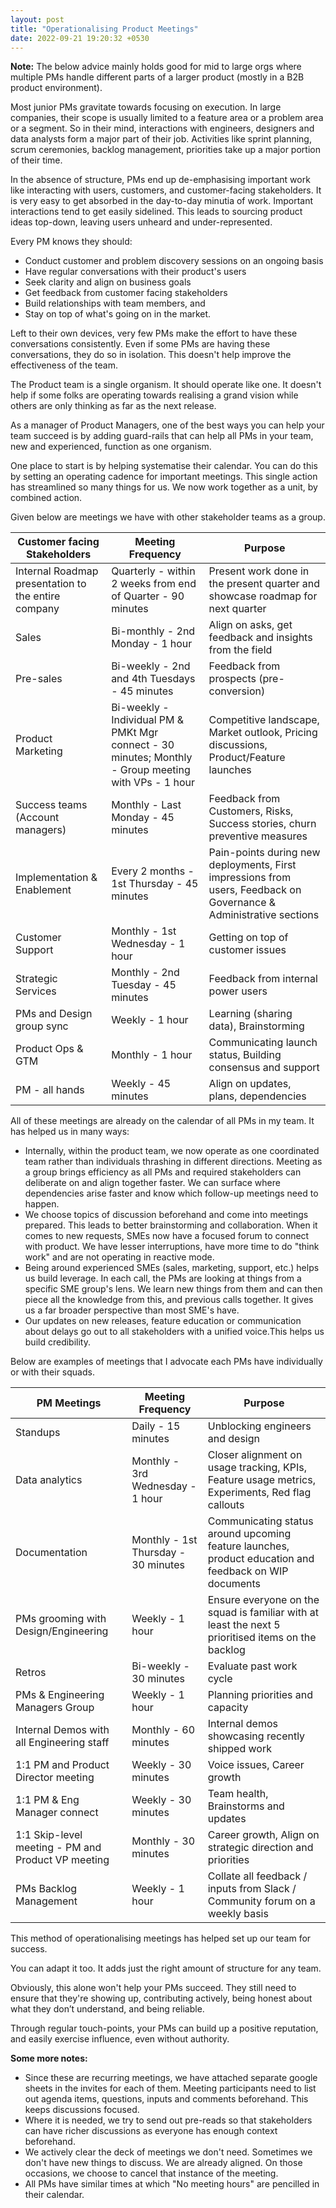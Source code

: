 ```yaml
---
layout: post
title: "Operationalising Product Meetings"
date: 2022-09-21 19:20:32 +0530
---
```


**Note:** The below advice mainly holds good for mid to large orgs where multiple PMs handle different parts of a larger product (mostly in a B2B product environment).

Most junior PMs gravitate towards focusing on execution. In large companies, their scope is usually limited to a feature area or a problem area or a segment. So in their mind, interactions with engineers, designers and data analysts form a major part of their job. Activities like sprint planning, scrum ceremonies, backlog management, priorities take up a major portion of their time.

In the absence of structure, PMs end up de-emphasising important work like interacting with users, customers, and customer-facing stakeholders. It is very easy to get absorbed in the day-to-day minutia of work. Important interactions tend to get easily sidelined. This leads to sourcing product ideas top-down, leaving users unheard and under-represented.

Every PM knows they should:

- Conduct customer and problem discovery sessions on an ongoing basis
- Have regular conversations with their product's users
- Seek clarity and align on business goals
- Get feedback from customer facing stakeholders
- Build relationships with team members, and
- Stay on top of what's going on in the market.

Left to their own devices, very few PMs make the effort to have these conversations consistently. Even if some PMs are having these conversations, they do so in isolation. This doesn't help improve the effectiveness of the team.

The Product team is a single organism. It should operate like one. It doesn't help if some folks are operating towards realising a grand vision while others are only thinking as far as the next release.

As a manager of Product Managers, one of the best ways you can help your team succeed is by adding guard-rails that can help all PMs in your team, new and experienced, function as one organism.

One place to start is by helping systematise their calendar. You can do this by setting an operating cadence for important meetings. This single action has streamlined so many things for us. We now work together as a unit, by combined action.

Given below are meetings we have with other stakeholder teams as a group.

| Customer facing Stakeholders                        | Meeting Frequency                                                                                    | Purpose                                                                                                            |
| --------------------------------------------------- | ---------------------------------------------------------------------------------------------------- | ------------------------------------------------------------------------------------------------------------------ |
| Internal Roadmap presentation to the entire company | Quarterly - within 2 weeks from end of Quarter - 90 minutes                                          | Present work done in the present quarter and showcase roadmap for next quarter                                     |
| Sales                                               | Bi-monthly - 2nd Monday - 1 hour                                                                     | Align on asks, get feedback and insights from the field                                                            |
| Pre-sales                                           | Bi-weekly - 2nd and 4th Tuesdays - 45 minutes                                                        | Feedback from prospects (pre-conversion)                                                                           |
| Product Marketing                                   | Bi-weekly - Individual PM & PMKt Mgr connect - 30 minutes; Monthly - Group meeting with VPs - 1 hour | Competitive landscape, Market outlook, Pricing discussions, Product/Feature launches                               |
| Success teams (Account managers)                    | Monthly - Last Monday - 45 minutes                                                                   | Feedback from Customers, Risks, Success stories, churn preventive measures                                         |
| Implementation & Enablement                         | Every 2 months - 1st Thursday - 45 minutes                                                           | Pain-points during new deployments, First impressions from users, Feedback on Governance & Administrative sections |
| Customer Support                                    | Monthly - 1st Wednesday - 1 hour                                                                     | Getting on top of customer issues                                                                                  |
| Strategic Services                                  | Monthly - 2nd Tuesday - 45 minutes                                                                   | Feedback from internal power users                                                                                 |
| PMs and Design group sync                           | Weekly - 1 hour                                                                                      | Learning (sharing data), Brainstorming                                                                             |
| Product Ops & GTM                                   | Monthly - 1 hour                                                                                     | Communicating launch status, Building consensus and support                                                        |
| PM - all hands                                      | Weekly - 45 minutes                                                                                  | Align on updates, plans, dependencies                                                                              |

All of these meetings are already on the calendar of all PMs in my team. It has helped us in many ways:

- Internally, within the product team, we now operate as one coordinated team rather than individuals thrashing in different directions. Meeting as a group brings efficiency as all PMs and required stakeholders can deliberate on and align together faster. We can surface where dependencies arise faster and know which follow-up meetings need to happen.
- We choose topics of discussion beforehand and come into meetings prepared. This leads to better brainstorming and collaboration. When it comes to new requests, SMEs now have a focused forum to connect with product. We have lesser interruptions, have more time to do "think work" and are not operating in reactive mode.
- Being around experienced SMEs (sales, marketing, support, etc.) helps us build leverage. In each call, the PMs are looking at things from a specific SME group's lens. We learn new things from them and can then piece all the knowledge from this, and previous calls together. It gives us a far broader perspective than most SME's have.
- Our updates on new releases, feature education or communication about delays go out to all stakeholders with a unified voice.This helps us build credibility.

Below are examples of meetings that I advocate each PMs have individually or with their squads.

| PM Meetings                                        | Meeting Frequency                   | Purpose                                                                                                |
| -------------------------------------------------- | ----------------------------------- | ------------------------------------------------------------------------------------------------------ |
| Standups                                           | Daily - 15 minutes                  | Unblocking engineers and design                                                                        |
| Data analytics                                     | Monthly - 3rd Wednesday - 1 hour    | Closer alignment on usage tracking, KPIs, Feature usage metrics, Experiments, Red flag callouts        |
| Documentation                                      | Monthly - 1st Thursday - 30 minutes | Communicating status around upcoming feature launches, product education and feedback on WIP documents |
| PMs grooming with Design/Engineering               | Weekly - 1 hour                     | Ensure everyone on the squad is familiar with at least the next 5 prioritised items on the backlog     |
| Retros                                             | Bi-weekly - 30 minutes              | Evaluate past work cycle                                                                               |
| PMs & Engineering Managers Group                   | Weekly - 1 hour                     | Planning priorities and capacity                                                                       |
| Internal Demos with all Engineering staff          | Monthly - 60 minutes                | Internal demos showcasing recently shipped work                                                        |
| 1:1 PM and Product Director meeting                | Weekly - 30 minutes                 | Voice issues, Career growth                                                                            |
| 1:1 PM & Eng Manager connect                       | Weekly - 30 minutes                 | Team health, Brainstorms and updates                                                                   |
| 1:1 Skip-level meeting - PM and Product VP meeting | Monthly - 30 minutes                | Career growth, Align on strategic direction and priorities                                             |
| PMs Backlog Management                             | Weekly - 1 hour                     | Collate all feedback / inputs from Slack / Community forum on a weekly basis                           |

This method of operationalising meetings has helped set up our team for success.

You can adapt it too. It adds just the right amount of structure for any team.

Obviously, this alone won't help your PMs succeed. They still need to ensure that they're showing up, contributing actively, being honest about what they don’t understand, and being reliable.

Through regular touch-points, your PMs can build up a positive reputation, and easily exercise influence, even without authority.

**Some more notes:**

- Since these are recurring meetings, we have attached separate google sheets in the invites for each of them. Meeting participants need to list out agenda items, questions, inputs and comments beforehand. This keeps discussions focused.
- Where it is needed, we try to send out pre-reads so that stakeholders can have richer discussions as everyone has enough context beforehand.
- We actively clear the deck of meetings we don't need. Sometimes we don't have new things to discuss. We are already aligned. On those occasions, we choose to cancel that instance of the meeting.
- All PMs have similar times at which "No meeting hours" are pencilled in their calendar.
